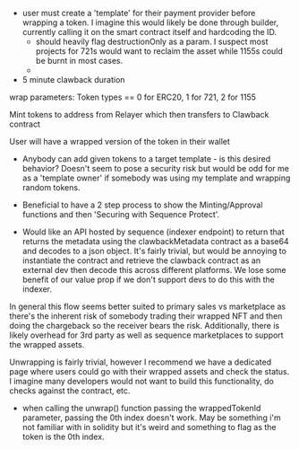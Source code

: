 - user must create a 'template' for their payment provider before wrapping a token. I imagine this would likely be done through builder, currently calling it on the smart contract itself and hardcoding the ID.
    - should heavily flag destructionOnly as a param. I suspect most projects for 721s would want to reclaim the asset while 1155s could be burnt in most cases.
    - 
- 5 minute clawback duration


wrap parameters:
Token types == 0 for ERC20, 1 for 721, 2 for 1155



Mint tokens to address from Relayer which then transfers to Clawback contract


User will have a wrapped version of the token in their wallet

- Anybody can add given tokens to a target template - is this desired behavior? Doesn't seem to pose a security risk but would be odd for me as a 'template owner' if somebody was using my template and wrapping random tokens.

- Beneficial to have a 2 step process to show the Minting/Approval functions and then 'Securing with Sequence Protect'.
- Would like an API hosted by sequence (indexer endpoint) to return that returns the metadata using the clawbackMetadata contract as a base64 and decodes to a json object. It's fairly trivial, but would be annoying to instantiate the contract and retrieve the clawback contract as an external dev then decode this across different platforms. We lose some benefit of our value prop if we don't support devs to do this with the indexer.

In general this flow seems better suited to primary sales vs marketplace as there's the inherent risk of somebody trading their wrapped NFT and then doing the chargeback so the receiver bears the risk. Additionally, there is likely overhead for 3rd party as well as sequence marketplaces to support the wrapped assets.

Unwrapping is fairly trivial, however I recommend we have a dedicated page where users could go with their wrapped assets and check the status. I imagine many developers would not want to build this functionality, do checks against the contract, etc.

- when calling the unwrap() function passing the wrappedTokenId parameter, passing the 0th index doesn't work. May be something i'm not familiar with in solidity but it's weird and something to flag as the token is the 0th index.